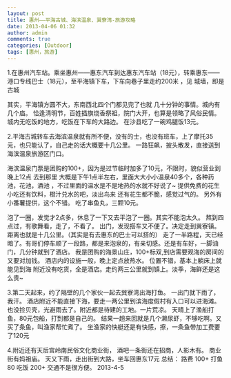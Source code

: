 ```yaml
---
layout: post
title: 惠州——平海古城、海滨温泉、巽寮湾-旅游攻略
date: 2013-04-06 01:32
author: admin
comments: true
categories: [Outdoor]
tags: [惠州，旅游]
---
```

1.在惠州汽车站。乘坐惠州——惠东汽车到达惠东汽车站（18元），转乘惠东——港口专线巴士（18元），至平海镇下车，下车向巷子里走约200米 ，见 城墙，即是古城

其实，平海镇方圆不大，东南西北四个门都见完了也就 几十分钟的事情。城内有几个庙。
恰逢清明节，百姓插旗烧香祭祖，院门大开，也算是领略了风俗民情。
城内无吃饭的地方，吃饭在下车的大路边。
在沙县吃了一碗鸡腿饭13元。

2.平海古城转车去海滨温泉就有所不便，没有的士，也没有班车，上了摩托35元，也只能认了，自己走的话大概要十几公里。
一路狂飙，披头散发，直接送到海滨温泉旅游区门口。

海滨温泉门票是团购的100+，因为是过节临时加多了10元，不限时，貌似营业到晚上12点
去到那里 大概是下午1点半左右，里面大大小小温泉40多个，各种药池，花池，酒池
，不过里面的温水是不是地热的水就不好说了~
提供免费的花生小吃还有饮料，橙汁兑水的吧，淡出鸟来
还有花生都不脆，感觉过气的。
另外有小番薯提供，这个不错。
吃了串鱼丸，三颗10元。

泡了一圈，发觉才2点多，休息了一下又去平泡了一圈。其实不能泡太久。
熬到四点过，有歌舞看，走了，不看了。
出门，发现搭车又不便了。决定走到巽寮镇。距离也就是十几公里。（其实是有去惠东的巴士可以搭的）
走了一半路程，天已经暗了。有哥们停车顺了一段路，都是来泡泉的，有亲切感。还是有车好，一脚油门，几分钟就到了酒店。
我是团购的海景山庄，100+标双,到店需要观海的房间的又要对加钱。
酒店内的设施一般，晚上定点放热水。
位置不错，基本上躺床上就能见到海
附近没有吃货，全是酒店。走约两三公里就到镇上。淡季，海鲜还是这么贵~

3.第二天起来，约了隔壁的几个家伙一起去巽寮湾出海打鱼。
一出门就下雨了，我汗。
酒店附近不能直接下海，要走一两公里到滨海度假村有入口可以进海滩。
也没捡贝壳，光避雨去了。附近都是待建的工地。一片荒凉。
天晴上了渔船打鱼，80元包船，打到都是自己的。
结果一趟来回就是几个濑尿虾，不够吃啊。又买了条鱼，叫渔家帮忙煮了。
坐渔家的快艇还是有快感，擦，一条鱼带加工费要了120元

4.附近还有天后宫岭南民俗文化商业街，
酒吧一条街还在招商，人影木有。
商业街有妈祖庙。
天又下雨，走出街到大路，坐车回惠东17元
总结：
路费 100+
打鱼 80
吃饭 200+
交通不是很方便。
2013-4-5
